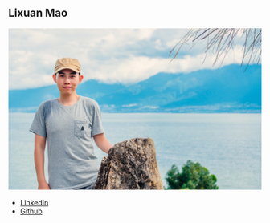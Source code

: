 Lixuan Mao
----------------

![](photos/lixuan-mao.jpeg)

* [LinkedIn](https://www.linkedin.com/in/lixuanmao/)
* [Github](https://github.com/thumlx12)
